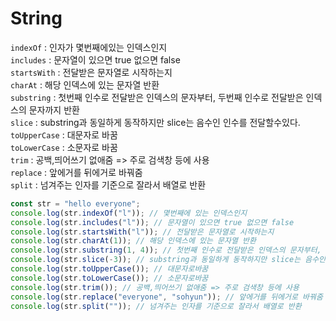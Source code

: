 # String

`indexOf` : 인자가 몇번째에있는 인덱스인지<br/>
`includes` : 문자열이 있으면 true 없으면 false<br/>
`startsWith` : 전달받은 문자열로 시작하는지<br/>
`charAt` : 해당 인덱스에 있는 문자열 반환<br/>
`substring` : 첫번째 인수로 전달받은 인덱스의 문자부터, 두번째 인수로 전달받은 인덱스의 문자까지 반환<br/>
`slice` : substring과 동일하게 동작하지만 slice는 음수인 인수를 전달할수있다.<br/>
`toUpperCase` : 대문자로 바꿈<br/>
`toLowerCase` : 소문자로 바꿈<br/>
`trim` : 공백,띄어쓰기 없애줌 => 주로 검색창 등에 사용<br/>
`replace` : 앞에거를 뒤에거로 바꿔줌<br/>
`split` : 넘겨주는 인자를 기준으로 잘라서 배열로 반환<br/>

```javascript
const str = "hello everyone";
console.log(str.indexOf("l")); // 몇번째에 있는 인덱스인지
console.log(str.includes("l")); // 문자열이 있으면 true 없으면 false
console.log(str.startsWith("l")); // 전달받은 문자열로 시작하는지
console.log(str.charAt(1)); // 해당 인덱스에 있는 문자열 반환
console.log(str.substring(1, 4)); // 첫번째 인수로 전달받은 인덱스의 문자부터, 두번째 인수로 전달받은 인덱스의 문자까지 반환
console.log(str.slice(-3)); // substring과 동일하게 동작하지만 slice는 음수인 인수를 전달할수있다.
console.log(str.toUpperCase()); // 대문자로바꿈
console.log(str.toLowerCase()); // 소문자로바꿈
console.log(str.trim()); // 공백,띄어쓰기 없애줌 => 주로 검색창 등에 사용
console.log(str.replace("everyone", "sohyun")); // 앞에거를 뒤에거로 바꿔줌
console.log(str.split("")); // 넘겨주는 인자를 기준으로 잘라서 배열로 반환
```

